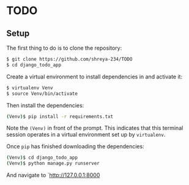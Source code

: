 # TODO
## Setup

The first thing to do is to clone the repository:

```sh
$ git clone https://github.com/shreya-234/TODO
$ cd django_todo_app
```

Create a virtual environment to install dependencies in and activate it:

```sh
$ virtualenv Venv
$ source Venv/bin/activate
```

Then install the dependencies:

```sh
(Venv)$ pip install -r requirements.txt
```
Note the `(Venv)` in front of the prompt. This indicates that this terminal
session operates in a virtual environment set up by `virtualenv`.

Once `pip` has finished downloading the dependencies:
```sh
(Venv)$ cd django_todo_app
(Venv)$ python manage.py runserver
```
And navigate to `http://127.0.0.1:8000
